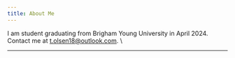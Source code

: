 ```yaml
---
title: About Me
---
```


I am student graduating from Brigham Young University in April 2024.  Contact me at t.olsen18@outlook.com. 
\

***


